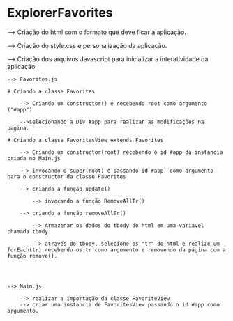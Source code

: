 # ExplorerFavorites

--> Criação do html com o formato que deve ficar a aplicação.

--> Criação do style.css e personalização da aplicacão.

--> Criação dos arquivos Javascript para inicializar a interatividade da aplicação.

    --> Favorites.js

    # Criando a classe Favorites

        --> Criando um constructor() e recebendo root como argumento ("#app")

        -->selecionando a Div #app para realizar as modificações na pagina.

    # Criando a classe FavoritesView extends Favorites

        --> Criando um constructor(root) recebendo o id #app da instancia criada no Main.js

        --> invocando o super(root) e passando id #app  como argumento para o constructor da classe Favorites

        --> criando a função update()

            --> invocando a função RemoveAllTr()

        --> criando a função removeAllTr()

            --> Armazenar os dados do tbody do html em uma variavel chamada tbody

            --> através do tbody, selecione os "tr" do html e realize um forEach(tr) recebendo os tr como argumento e removendo da página com a função remove().




    --> Main.js

        --> realizar a importação da classe FavoriteView
        --> criar uma instancia de FavoritesView passando o id #app como argumento.
